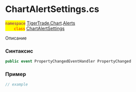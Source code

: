 
# ChartAlertSettings.cs
<mark style="color:purple;">`namespace`</mark> [TigerTrade.Chart](../../../../TigerTrade.Chart.md).[Alerts](../../../../TigerTrade.Chart/Alerts.md)  
<mark style="color:red;">&nbsp;&nbsp;&nbsp;&nbsp;&nbsp;&nbsp;&nbsp;`class`</mark> [ChartAlertSettings](../../ChartAlertSettings.cs.md)

Описание

### Синтаксис
```csharp
public event PropertyChangedEventHandler PropertyChanged
```
### Пример  
```csharp
// example
```
